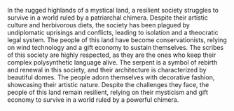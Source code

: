 In the rugged highlands of a mystical land, a resilient society struggles to survive in a world ruled by a patriarchal chimera. Despite their artistic culture and herbivorous diets, the society has been plagued by undiplomatic uprisings and conflicts, leading to isolation and a theocratic legal system. The people of this land have become conservationists, relying on wind technology and a gift economy to sustain themselves. The scribes of this society are highly respected, as they are the ones who keep their complex polysynthetic language alive. The serpent is a symbol of rebirth and renewal in this society, and their architecture is characterized by beautiful domes. The people adorn themselves with decorative fashion, showcasing their artistic nature. Despite the challenges they face, the people of this land remain resilient, relying on their mysticism and gift economy to survive in a world ruled by a powerful chimera.